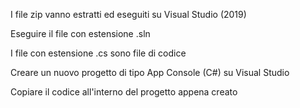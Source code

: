 I file zip vanno estratti ed eseguiti su Visual Studio (2019)

Eseguire il file con estensione .sln



I file con estensione .cs sono file di codice

Creare un nuovo progetto di tipo App Console (C#) su Visual Studio

Copiare il codice all'interno del progetto appena creato
